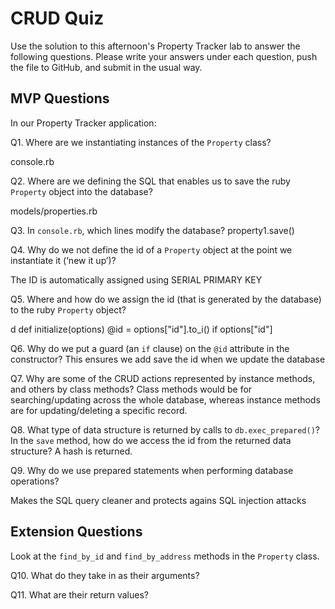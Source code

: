 # CRUD Quiz

Use the solution to this afternoon's Property Tracker lab to answer the following questions. Please write your answers under each question, push the file to GitHub, and submit in the usual way.

## MVP Questions

In our Property Tracker application:

Q1. Where are we instantiating instances of the `Property` class?

console.rb

Q2. Where are we defining the SQL that enables us to save the ruby `Property` object into the database?

models/properties.rb

Q3. In `console.rb`, which lines modify the database?
property1.save()


Q4. Why do we not define the id of a `Property` object at the point we instantiate it (‘new it up’)?

The ID is automatically assigned using SERIAL PRIMARY KEY

Q5. Where and how do we assign the id (that is generated by the database) to the ruby `Property` object?

d  def initialize(options)
    @id = options["id"].to_i() if options["id"]

Q6. Why do we put a guard (an `if` clause) on the `@id` attribute in the constructor?
This ensures we add save the id when we update the database

Q7. Why are some of the CRUD actions represented by instance methods, and others by class methods?
Class methods would be for searching/updating across the whole database, whereas instance methods are for updating/deleting a specific record.

Q8. What type of data structure is returned by calls to `db.exec_prepared()`? In the `save` method, how do we access the id from the returned data structure?
A hash is returned. 


Q9. Why do we use prepared statements when performing database operations?

Makes the SQL query cleaner and protects agains SQL injection attacks
## Extension Questions

Look at the `find_by_id` and `find_by_address` methods in the `Property` class.

Q10. What do they take in as their arguments?

Q11. What are their return values?
